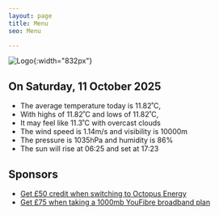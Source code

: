 ```yaml
---
layout: page
title: Menu
seo: Menu

---
```


![Logo](/images/logo.jpg){:width="832px"}

<!-- weather_marker starts -->
## On Saturday, 11 October 2025

- The average temperature today is 11.82˚C,
- With highs of 11.82˚C and lows of 11.82˚C,
- It may feel like 11.3˚C with overcast clouds
- The wind speed is 1.14m/s and visibility is 10000m
- The pressure is 1035hPa and humidity is 86%
- The sun will rise at 06:25 and set at 17:23

<!-- weather_marker ends -->

## Sponsors

- [Get £50 credit when switching to Octopus Energy](https://bit.ly/3oD1nnS)
- [Get £75 when taking a 1000mb YouFibre broadband plan](https://aklam.io/91zWhU?)

